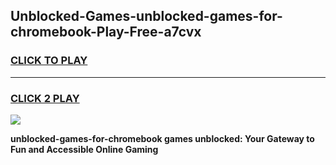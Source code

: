 
## Unblocked-Games-unblocked-games-for-chromebook-Play-Free-a7cvx
<h3>
<a href="https://premium76.site?title=unblocked-games-for-chromebook&ref=15A">CLICK TO PLAY</a></h3>
<hr>

<h3>
<a href="https://premium76.site?title=unblocked-games-for-chromebook&ref=15A">CLICK 2 PLAY</a>
  
</h3>

<a href="https://premium76.site?title=unblocked-games-for-chromebook&ref=15A"><img src="https://clearcache.store/games.png"></a>


**unblocked-games-for-chromebook games unblocked: Your Gateway to Fun and Accessible Online Gaming**
